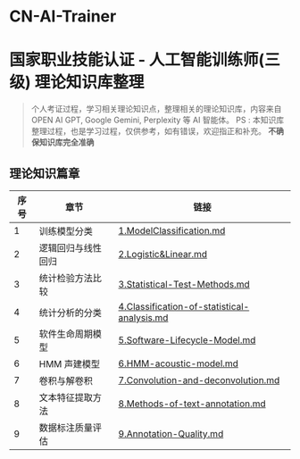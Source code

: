 # CN-AI-Trainer

# 国家职业技能认证 - 人工智能训练师(三级) 理论知识库整理

> 个人考证过程，学习相关理论知识点，整理相关的理论知识库，内容来自 OPEN AI GPT, Google Gemini, Perplexity 等 AI 智能体。
> PS : 本知识库整理过程，也是学习过程，仅供参考，如有错误，欢迎指正和补充。 **不确保知识库完全准确**

## 理论知识篇章

| 序号 | 章节               | 链接                                                                                       |
| ---- | ------------------ | ------------------------------------------------------------------------------------------ |
| 1    | 训练模型分类       | [1.ModelClassification.md](1.ModelClassification.md)                                       |
| 2    | 逻辑回归与线性回归 | [2.Logistic&Linear.md](2.Logistic&Linear.md)                                               |
| 3    | 统计检验方法比较   | [3.Statistical-Test-Methods.md](3.Statistical-Test-Methods.md)                             |
| 4    | 统计分析的分类     | [4.Classification-of-statistical-analysis.md](4.Classification-of-statistical-analysis.md) |
| 5    | 软件生命周期模型   | [5.Software-Lifecycle-Model.md](5.Software-Lifecycle-Model.md)                             |
| 6    | HMM 声建模型       | [6.HMM-acoustic-model.md](6.HMM-acoustic-model.md)                                         |
| 7    | 卷积与解卷积       | [7.Convolution-and-deconvolution.md](7.Convolution-and-deconvolution.md)                   |
| 8    | 文本特征提取方法   | [8.Methods-of-text-annotation.md](8.Methods-of-text-annotation.md)                         |
| 9    | 数据标注质量评估   | [9.Annotation-Quality.md](9.Annotation-Quality.md)                                         |
